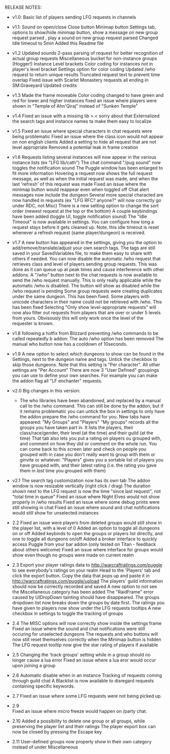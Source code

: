 RELEASE NOTES:
  - v1.0: 
    Basic list of players sending LFG requests in channels
	
  - v1.1: 
    Sound on open/close 
	Close button
	Minimap button
	Settings tab, options to show/hide minimap button, show a message on new group request parsed , play a sound on new group request parsed
	Changed Idle timeout to 5min
	Added this Readme file
	
  - v1.2
    Updated sounds
	2-pass parsing of request for better recognition of actual group requests
	Miscellaneous bucket for non-instance groups (Hogger!)
	Instance Level brackets
	Color coding for instances not in player's level bracket
	Settings option for color coding
	Updated /who request to return unique results
	Truncated request text to prevent time overlap
	Fixed issue with Scarlet Monastery requests all ending in SM:Graveyard
	Updated credits 
	
  - v1.3
    Made the frame moveable
	Color coding changed to have green and red for lower and higher instances
	fixed an issue where players were shown in "Temple of Ahn'Qiraj" instead of "Sunken Temple" 
	
  - v1.4 
    Fixed an issue with a missing lib  >.< sorry about that
	Externalized the search tags and instance names ta make them easy to localize
  
  - v1.5
	Fixed an issue where special characters in chat requests were being problematic
	Fixed an issue where the class icon would not appear on non english clients
	Added a setting to hide all request that are not level appropriate
	Removed a potential leak in frame creation
	
  - v1.6
    Requests listing several instances will now appear in the various instance lists (ex "LFG lib/cath")
	The chat command "/pug sound" now toggles the notification sound
	The Puggle window has been enlarged to fit more information
	Hovering a request now shows the full request message, as well as when the initial request was made, and when the last 'refresh' of this request was made
	Fixed an issue where the minimap button would reappear even when toggled off
	Chat alert messages now include the dungeon
	Several more special characted are now handled in requests (ex "LFG RFC? anyone?" will now correctly go under RDC, not Misc)
	There is a new setting option to change the sort order (newest request at the top or the bottom)
	A couple keybindings have been added (toggle UI, toggle notification sound)
	The "Idle Timeout" is now available in settings. You can configure how long a request stays before it gets cleaned up. Note, this idle timeout is reset whenever a refresh request (same player/dungeon) is received.

  - v1.7
     A new button has appeared in the settings, giving you the option to add/remove/translate/adjust your own search tags. 
	 The tags are still saved in your SavedVariables file, to make them easy to share with others if needed.
	 You can now disable the automatic /who request that retrieves class and level of players sending group requests. 
	 This was done as it can queue up at peak times and cause interference with other addons.
	 A "/who" button next to the chat requests is now available to send the /who request manually. This is only really applicable while the automatic /who is disabled. The button will show as disabled while the /who request is pending
	 Some group requests were creating duplicates under the same dungeon. This has been fixed.
	 Some players with unicode characters in their name could not be retrieved with /who. This has been fixed
	 Selecting "Only show level-appropriate requests" will now also filter out requests from players that are over or under 5 levels from yours. Obvisously this will only work once the level of the requester is known.
  
  - v1.8
	following a hotfix from Blizzard preventing /who commands to be called repeatedly b addon:
	The auto /who option has been removed
	The manual who button now has a cooldown of 10seconds.
	
  - v1.9
	A new option to select which dungeons to show can be found in the Settings, next to the dungeon name and tags. Untick the checkbox to skip those dungeons.
	Note that this setting is "Per character". All other settings are "Per Account"
	There are now 3 "User Defined" groupings you can use to define your own searches. For example you can make the addon flag all "LF enchanter" requests.


  - v2.0
	Big changes in this version: 
	- The who libraries have been abandoned, and replaced by a manual call to the /who command. This can still be done by the addon, but if it remains problematic you can untick the box in settings to only have the addon prepare the /who command for you.
	New tabs have appeared: "My Groups" and "Players"
	"My groups" records all the groups you have taken part in. It lists the players, their class/race/gender, their level (at the time) and their guild (at the time)
	That tab also lets you put a rating on players ou grouped with,  and comment on how they did or comment on the whole run. You can come back to this screen later and check on people you grouped with in case you don't really want to group with them or ginvite or whatever.
	"Players" gives you a sortable list of players you have grouped with, and their latest rating (i.e. the rating you gave them in *last* time you grouped with them)

  - v2.1
	The search tag customization now has its own tab
	The addon window is now resizable vertically (right click / drag)
	The duration shown next to the LFG request is now the time "since last request", not "total time in queue"
	Fixed an issue where Night Elves would not show properly in /who results
	Fixed an issue where some debug prints were still showing in chat
	Fixed an issue where sound and chat notifications would still show for unselected instances

  - 2.2
    Fixed an issue were players from deleted groups would still show in the player list, with a level of 0
	Added an option to toggle all dungeons on or off
	Added keybinds to open the groups or players list directly, and one to toggle all dungeons on/off
	Added a broker interface to quickly access Puggle from your bar addon (only tested on Titan - feedback about others welcome)
	Fixed an issue where interface for groups would show even though no groups were made on current realm

  - 2.3
	Export your player ratings data to http://warcraftratings.com/puggle to see everybody's ratings on your realm
	Head to the 'Players' tab and click the export button. Copy the data that pops up and paste it in http://warcraftratings.com/puggle/upload
	The players' guild information should now be correctly recorded and saved
	A new option to not see the Miscellaneous category has been added
	The "RaidFrame" error caused by UIDropDown tainting should have disappeared.
	The groups dropdown list now breaks down the groups by date first.
	The ratings you have given to players now show under the LFG requests tooltips
	A new checkbox in settings to toggle the tracking of groups

 - 2.4
	The MISC options will now correctly show inside the settings frame
	Fixed an issue where the sound and chat notifications were still occuring for unselected dungeons
	The requests and who buttons will now still reset themselves correctly when the Minimap button is hidden
	The LFG request tooltip now give the star rating of players if available

 - 2.5
	Changing the 'track groups' setting while in a group should no longer cause a lua error
	Fixed an issue where a lua eror would occur upon joining a group

 - 2.6
	Automatic disable when in an instance
	Tracking of requests coming through guild chat
	A Blacklist is now available to disregard requests containing specific keywords.

 - 2.7
	Fixed an issue where some LFG requests were not being picked up.

 - 2.9	
 	Fixed an issue where micro freeze would happen on /party chat.

 - 2.10
	Added a possibility to delete one group or all groups, while preserving the player list and their ratings
	The player export box can now be closed by pressing the Escape key

 - 2.11
	User-defined groups now properly show in their own category instead of under Miscellaneous

